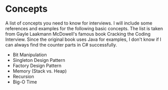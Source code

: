 # Concepts

A list of concepts you need to know for interviews. I will include some references and examples for the following basic concepts. The list is taken from Gayle Laakmann McDowell's famous book Cracking the Coding Interview. Since the original book uses Java for examples, I don't know if I can always find the counter parts in C# successfully.

* Bit Manipulation
* Singleton Design Pattern
* Factory Design Pattern
* Memory (Stack vs. Heap)
* Recursion
* Big-O Time